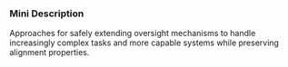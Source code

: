 ### Mini Description

Approaches for safely extending oversight mechanisms to handle increasingly complex tasks and more capable systems while preserving alignment properties.
